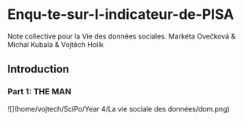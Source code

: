 # Enqu-te-sur-l-indicateur-de-PISA
Note collective pour la Vie des données sociales. Markéta Ovečková &amp; Michal Kubala &amp; Vojtěch Holík

## Introduction

### Part 1: THE MAN

![](home/vojtech/SciPo/Year 4/La vie sociale des données/dom.png)
